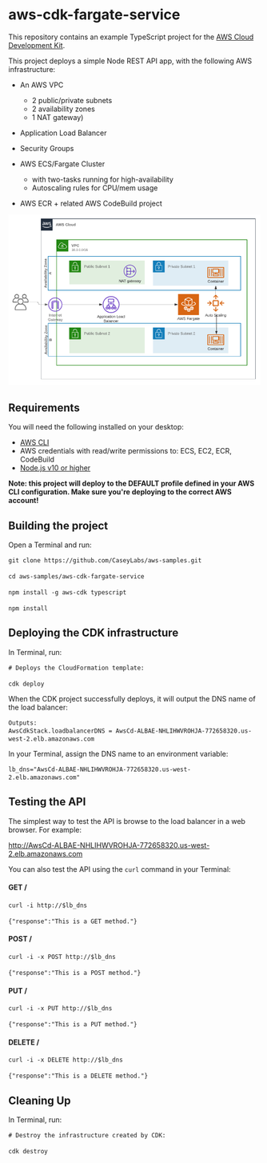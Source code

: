 # aws-cdk-fargate-service

This repository contains an example TypeScript project for the [AWS Cloud Development Kit](https://github.com/awslabs/aws-cdk).

This project deploys a simple Node REST API app, with the following AWS infrastructure:

- An AWS VPC
    - 2 public/private subnets
    - 2 availability zones
    - 1 NAT gateway)

- Application Load Balancer

- Security Groups

- AWS ECS/Fargate Cluster
     - with two-tasks running for high-availability
     - Autoscaling rules for CPU/mem usage

- AWS ECR + related AWS CodeBuild project

![Netork Diagram](https://github.com/CaseyLabs/aws-samples/blob/master/aws-cdk-fargate-service/image.png)


## Requirements

You will need the following installed on your desktop:

- <a href="https://aws.amazon.com/cli/">AWS CLI</a>
- AWS credentials with read/write permissions to: ECS, EC2, ECR, CodeBuild
- <a href="https://nodejs.org/en/download/">Node.js v10 or higher</a>


**Note: this project will deploy to the DEFAULT profile defined in your AWS CLI configuration. Make sure you're deploying to the correct AWS account!**


## Building the project

Open a Terminal and run:

```
git clone https://github.com/CaseyLabs/aws-samples.git

cd aws-samples/aws-cdk-fargate-service

npm install -g aws-cdk typescript

npm install
```

## Deploying the CDK infrastructure

In Terminal, run:

```
# Deploys the CloudFormation template:

cdk deploy  
```

When the CDK project successfully deploys, it will output the DNS name of the load balancer:

```
Outputs:
AwsCdkStack.loadbalancerDNS = AwsCd-ALBAE-NHLIHWVROHJA-772658320.us-west-2.elb.amazonaws.com
```

In your Terminal, assign the DNS name to an environment variable:

```
lb_dns="AwsCd-ALBAE-NHLIHWVROHJA-772658320.us-west-2.elb.amazonaws.com"
```

## Testing the API

The simplest way to test the API is browse to the load balancer in a web browser. For example:

http://AwsCd-ALBAE-NHLIHWVROHJA-772658320.us-west-2.elb.amazonaws.com

You can also test the API using the `curl` command in your Terminal:

#### GET /

```
curl -i http://$lb_dns

{"response":"This is a GET method."}

```


#### POST /

```
curl -i -x POST http://$lb_dns

{"response":"This is a POST method."}
```

#### PUT /

```
curl -i -x PUT http://$lb_dns

{"response":"This is a PUT method."}
```

#### DELETE /

```
curl -i -x DELETE http://$lb_dns

{"response":"This is a DELETE method."}
```


## Cleaning Up

In Terminal, run:

```
# Destroy the infrastructure created by CDK:

cdk destroy  
```
